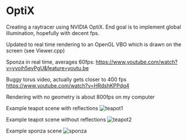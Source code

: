 # OptiX

Creating a raytracer using NVIDIA OptiX.  End goal is to implement global illumination, hopefully with decent fps.

Updated to real time rendering to an OpenGL VBO which is drawn on the screen (see Viewer.cpp)

Sponza in real time, averages 60fps: https://www.youtube.com/watch?v=yyoih5evPgU&feature=youtu.be

Buggy torus video, actually gets closer to 400 fps https://www.youtube.com/watch?v=HRdshKPPdg4

Rendering with no geometry is about 800fps on my computer

Example teapot scene with reflections
![teapot1](https://raw.github.com/jkevin1/OptiX/master/reflect.png)

Example teapot scene without reflections
![teapot2](https://raw.github.com/jkevin1/OptiX/master/flat.png)

Example sponza scene
![sponza](https://raw.github.com/jkevin1/OptiX/master/sponza.png)
